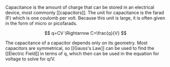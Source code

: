 Capacitance is the amount of charge that can be stored in an electrical device, most commonly [[capacitors]]. The unit for capacitance is the farad (F) which is one coulomb per volt. Because this unit is large, it is often given in the form of micro or picofarads. 

$$
q=CV \Rightarrow C=\frac{q}{V}
$$

The capacitance of a capacitor depends only on its geometry. Most capacitors are symmetrical, so [[Gauss's Law]] can be used to find the [[Electric Field]] in terms of q, which then can be used in the equation for voltage to solve for q/V. 